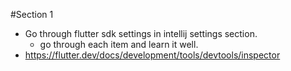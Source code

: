 #Section 1

* Go through flutter sdk settings in intellij settings section.
    * go through each item and learn it well.
* https://flutter.dev/docs/development/tools/devtools/inspector

